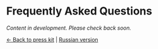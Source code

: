 # Frequently Asked Questions

*Content in development. Please check back soon.*

[← Back to press kit](README.en.md) | [Russian version](faq.md)
